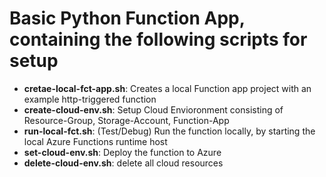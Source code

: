 # Basic Python Function App, containing the following scripts for setup

- **cretae-local-fct-app.sh**: Creates a local Function app project with an example http-triggered function
- **create-cloud-env.sh**: Setup Cloud Envioronment consisting of Resource-Group, Storage-Account, Function-App
- **run-local-fct.sh**: (Test/Debug) Run the function locally, by starting the local Azure Functions runtime host
- **set-cloud-env.sh**: Deploy the function to Azure
- **delete-cloud-env.sh**: delete all cloud resources
